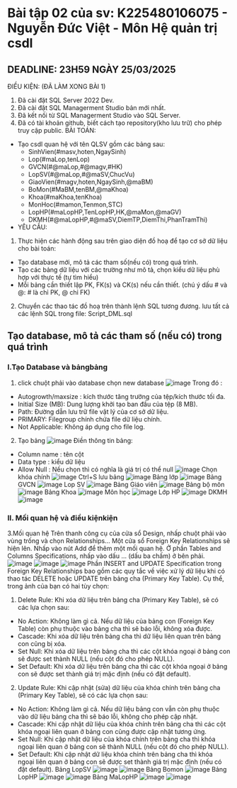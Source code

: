 # Bài tập 02 của sv: K225480106075 - Nguyễn Đức Việt - Môn Hệ quản trị csdl
## DEADLINE: 23H59 NGÀY 25/03/2025
ĐIỀU KIỆN: (ĐÃ LÀM XONG BÀI 1)
1. Đã cài đặt SQL Server 2022 Dev.
2. Đã cài đặt SQL Managerment Studio bản mới nhất.
3. Đã kết nối từ SQL Managerment Studio vào SQL Server.
4. Đã có tài khoản github, biết cách tạo repository(kho lưu trữ) cho phép truy cập public.
BÀI TOÁN:
- Tạo csdl quan hệ với tên QLSV gồm các bảng sau:
  + SinhVien(#masv,hoten,NgaySinh)
  + Lop(#maLop,tenLop)
  + GVCN(#@maLop,#@magv,#HK)
  + LopSV(#@maLop,#@maSV,ChucVu)
  + GiaoVien(#magv,hoten,NgaySinh,@maBM)
  + BoMon(#MaBM,tenBM,@maKhoa)
  + Khoa(#maKhoa,tenKhoa)
  + MonHoc(#mamon,Tenmon,STC)
  + LopHP(#maLopHP,TenLopHP,HK,@maMon,@maGV)
  + DKMH(#@maLopHP,#@maSV,DiemTP,DiemThi,PhanTramThi)
- YÊU CẦU:
1. Thực hiện các hành động sau trên giao diện đồ hoạ để tạo cơ sở dữ liệu cho bài toán:
  + Tạo database mới, mô tả các tham số(nếu có) trong quá trình.
  + Tạo các bảng dữ liệu với các trường như mô tả, chọn kiểu dữ liệu phù hợp với thực tế (tự tìm hiểu)
  + Mỗi bảng cần thiết lập PK, FK(s) và CK(s) nếu cần thiết. (chú ý dấu # và @: # là chỉ PK, @ chỉ FK)
2. Chuyển các thao tác đồ hoạ trên thành lệnh SQL tương đương. lưu tất cả các lệnh SQL trong file: Script_DML.sql
## Tạo database, mô tả các tham số (nếu có) trong quá trình
### I.Tạo Database và bảngbảng
1. click chuột phải vào database chọn new database
![image](https://github.com/user-attachments/assets/b2f1b0ac-424d-452c-b8c9-a60b318c6e38)
Trong đó :
  + Autogrowth/maxsize : kích thước tăng trưởng của tệp/kích thước tối đa.
  + Initial Size (MB): Dung lượng khởi tạo ban đầu của tệp (8 MB).
  + Path: Đường dẫn lưu trữ file vật lý của cơ sở dữ liệu.
  + PRIMARY: Filegroup chính chứa file dữ liệu chính.
  + Not Applicable: Không áp dụng cho file log.
2. Tạo bảng
![image](https://github.com/user-attachments/assets/55f16bfc-9533-4b2e-bfed-1fdc4c0e0f67)
  Điền thông tin bảng:
  + Column name : tên cột
  + Data type : kiểu dữ liệu
  + Allow Null : Nếu chọn thì có nghĩa là giá trị có thể null
![image](https://github.com/user-attachments/assets/bf6026c6-3551-4700-aa08-903946382f6a)
  Chọn khóa chính
![image](https://github.com/user-attachments/assets/b6dd88b3-b310-4cf5-93b7-9e567fa110c2)
  Ctrl+S lưu bảng
![image](https://github.com/user-attachments/assets/1216081e-296e-45d8-afad-712ad218ce01)
  Bảng lớp
![image](https://github.com/user-attachments/assets/aac84fd7-7b0f-433a-8222-9687c9f1e1aa)
  Bảng GVCN
![image](https://github.com/user-attachments/assets/e91879f8-091e-4e24-ab52-12c541808e15)
  Lop SV
![image](https://github.com/user-attachments/assets/747f5b7f-64d5-4beb-b66a-94b80940c1e5)
  Bảng Giáo viên
![image](https://github.com/user-attachments/assets/cc4e09e0-3060-45ee-8a1d-ae1fee720a30)
  Bảng bộ môn
![image](https://github.com/user-attachments/assets/8fc398e3-aae9-4141-9026-13f37ed6af24)
  Bảng Khoa
![image](https://github.com/user-attachments/assets/7e6b4dc0-1c67-40b8-aa62-2500db0be20a)
  Môn học
![image](https://github.com/user-attachments/assets/f8a706b8-4ca9-4a59-91e9-88c45ae57419)
  Lớp HP
![image](https://github.com/user-attachments/assets/24272087-f38b-4523-93a1-11e9bed630d9)
  DKMH
![image](https://github.com/user-attachments/assets/2b0d744d-7827-451a-aa22-f0dd51f8a2b9)
### II. Mối quan hệ và điều kiệnkiện
  3.Mối quan hệ
Trên thanh công cụ của cửa sổ Design, nhấp chuột phải vào vùng trống và chọn Relationships...
Một cửa sổ Foreign Key Relationships sẽ hiện lên.
Nhấp vào nút Add để thêm một mối quan hệ.
Ở phần Tables and Columns Specifications, nhấp vào dấu ... (dấu ba chấm) ở bên phải.
![image](https://github.com/user-attachments/assets/a7a9c413-719a-4683-bb76-599569ad54f0)
![image](https://github.com/user-attachments/assets/cbbfe830-a7f1-4dd0-a638-6ae0bf98137b)
![image](https://github.com/user-attachments/assets/af5b344d-d18c-4bd8-9a50-b4c6ad62a803)
  Phần INSERT and UPDATE Specification trong Foreign Key Relationships bao gồm các quy tắc về việc xử lý dữ liệu khi có thao tác DELETE hoặc UPDATE trên bảng cha (Primary Key Table). Cụ thể, trong ảnh của bạn có hai tùy chọn:
1. Delete Rule:
Khi xóa dữ liệu trên bảng cha (Primary Key Table), sẽ có các lựa chọn sau:
  - No Action: Không làm gì cả. Nếu dữ liệu của bảng con (Foreign Key Table) còn phụ thuộc vào bảng cha thì sẽ báo lỗi, không xóa được.
  - Cascade: Khi xóa dữ liệu trên bảng cha thì dữ liệu liên quan trên bảng con cũng bị xóa.
  - Set Null: Khi xóa dữ liệu trên bảng cha thì các cột khóa ngoại ở bảng con sẽ được set thành NULL (nếu cột đó cho phép NULL).
  - Set Default: Khi xóa dữ liệu trên bảng cha thì các cột khóa ngoại ở bảng con sẽ được set thành giá trị mặc định (nếu có đặt default).
2. Update Rule:
Khi cập nhật (sửa) dữ liệu của khóa chính trên bảng cha (Primary Key Table), sẽ có các lựa chọn sau:
  - No Action: Không làm gì cả. Nếu dữ liệu bảng con vẫn còn phụ thuộc vào dữ liệu bảng cha thì sẽ báo lỗi, không cho phép cập nhật.
  - Cascade: Khi cập nhật dữ liệu của khóa chính trên bảng cha thì các cột khóa ngoại liên quan ở bảng con cũng được cập nhật tương ứng.
  - Set Null: Khi cập nhật dữ liệu của khóa chính trên bảng cha thì khóa ngoại liên quan ở bảng con sẽ thành NULL (nếu cột đó cho phép NULL).
  - Set Default: Khi cập nhật dữ liệu khóa chính trên bảng cha thì khóa ngoại liên quan ở bảng con sẽ được set thành giá trị mặc định (nếu có đặt default).
  Bảng LopSV
![image](https://github.com/user-attachments/assets/a335c92e-706c-4bc9-b4da-266f45bbe2f2)
![image](https://github.com/user-attachments/assets/be7ba9ad-3974-4563-890e-2f37ead5018b)
 Bảng Bomon
![image](https://github.com/user-attachments/assets/5934755f-a146-4149-a118-46d4f8225e3d)
  Bảng LopHP
![image](https://github.com/user-attachments/assets/a4f4c2fe-d7fb-48e2-af86-d59ab21ea5d7)
![image](https://github.com/user-attachments/assets/24a9be8e-9112-4145-89eb-acd3dae52324)
  Bảng MaLopHP
![image](https://github.com/user-attachments/assets/08dbac0a-208c-4bbf-9c38-92818d4c77ff)
![image](https://github.com/user-attachments/assets/302f02ab-e8de-42df-aefb-316b2efca962)




